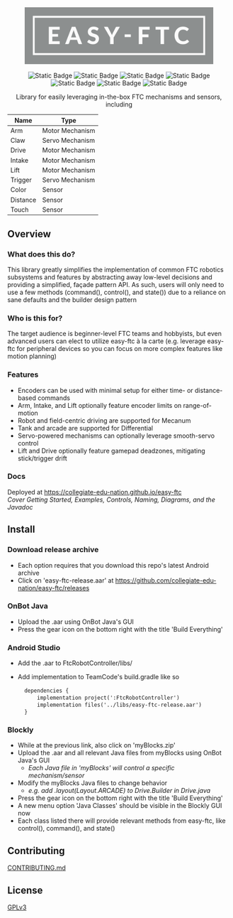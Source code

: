 <div align="center">
<img src='docs/img/logo/easy-ftc_color.png' alt='easy-ftc' height=128px>

![Static Badge](https://img.shields.io/badge/Version-1.0-blue?style=for-the-badge)
![Static Badge](https://img.shields.io/badge/FTC_SDK-10.1.1-blue?style=for-the-badge)
![Static Badge](https://img.shields.io/badge/Android_API-30-blue?style=for-the-badge)
![Static Badge](https://img.shields.io/badge/OpenJDK-21.0.4-blue?style=for-the-badge)
![Static Badge](https://img.shields.io/badge/Platforms-Linux,_macOS,_Windows-green?style=for-the-badge)
![Static Badge](https://img.shields.io/badge/Coverage-97%25-green?style=for-the-badge)
![Static Badge](https://img.shields.io/badge/Powered_by_Nix-grey?logo=nixOS&logoColor=white&style=for-the-badge)

Library for easily leveraging in-the-box FTC mechanisms and sensors, including

| Name     | Type            |
| -------- | --------------- |
| Arm      | Motor Mechanism |
| Claw     | Servo Mechanism |
| Drive    | Motor Mechanism |
| Intake   | Motor Mechanism |
| Lift     | Motor Mechanism |
| Trigger  | Servo Mechanism |
| Color    | Sensor          |
| Distance | Sensor          |
| Touch    | Sensor          |

</div>

## Overview

### What does this do?

This library greatly simplifies the implementation of common FTC robotics subsystems and features by abstracting away low-level decisions and providing a simplified, façade pattern API. As such, users will only need to use a few methods (command(), control(), and state()) due to a reliance on sane defaults and the builder design pattern

### Who is this for?

The target audience is beginner-level FTC teams and hobbyists, but even advanced users can elect to utilize easy-ftc à la carte (e.g. leverage easy-ftc for peripheral devices so you can focus on more complex features like motion planning)

### Features

- Encoders can be used with minimal setup for either time- or distance-based commands
- Arm, Intake, and Lift optionally feature encoder limits on range-of-motion
- Robot and field-centric driving are supported for Mecanum
- Tank and arcade are supported for Differential
- Servo-powered mechanisms can optionally leverage smooth-servo control
- Lift and Drive optionally feature gamepad deadzones, mitigating stick/trigger drift

### Docs

Deployed at https://collegiate-edu-nation.github.io/easy-ftc<br>
_Cover Getting Started, Examples, Controls, Naming, Diagrams, and the Javadoc_

## Install

### Download release archive

- Each option requires that you download this repo's latest Android archive
- Click on 'easy-ftc-release.aar' at https://github.com/collegiate-edu-nation/easy-ftc/releases

### OnBot Java

- Upload the .aar using OnBot Java's GUI
- Press the gear icon on the bottom right with the title 'Build Everything'

### Android Studio

- Add the .aar to FtcRobotController/libs/
- Add implementation to TeamCode's build.gradle like so

        dependencies {
            implementation project(':FtcRobotController')
            implementation files('../libs/easy-ftc-release.aar')
        }

### Blockly

- While at the previous link, also click on 'myBlocks.zip'
- Upload the .aar and all relevant Java files from myBlocks using OnBot Java's GUI
  - _Each Java file in 'myBlocks' will control a specific mechanism/sensor_
- Modify the myBlocks Java files to change behavior
  - _e.g. add .layout(Layout.ARCADE) to Drive.Builder in Drive.java_
- Press the gear icon on the bottom right with the title 'Build Everything'
- A new menu option 'Java Classes' should be visible in the Blockly GUI now
- Each class listed there will provide relevant methods from easy-ftc, like control(), command(), and state()

## Contributing

[CONTRIBUTING.md](.github/CONTRIBUTING.md)

## License

[GPLv3](COPYING)
